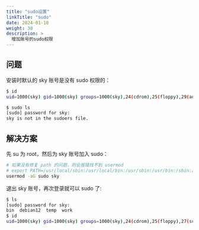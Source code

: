 ```yaml
---
title: "sudo设置"
linkTitle: "sudo"
date: 2024-01-18
weight: 30
description: >
  增加账号的sudo权限
---
```


## 问题

安装时默认的 sky 账号是没有 sudo 权限的：

```bash
$ id
uid=1000(sky) gid=1000(sky) groups=1000(sky),24(cdrom),25(floppy),29(audio),30(dip),44(video),46(plugdev),100(users),106(netdev)

$ sudo ls
[sudo] password for sky: 
sky is not in the sudoers file.
```

## 解决方案

先 su 为 root，然后为 sky 账号加入 sudo：

```bash
# 如果没有修复 path 的问题，则会报错找不到 usermod
# export PATH=/usr/local/sbin:/usr/local/bin:/usr/sbin:/usr/bin:/sbin:/bin
usermod -aG sudo sky
```

退出 sky 账号，再次登录就可以 sudo 了:
```bash
$ ls                                                                                      
[sudo] password for sky: 
bin  debian12  temp  work
$ id
uid=1000(sky) gid=1000(sky) groups=1000(sky),24(cdrom),25(floppy),27(sudo),29(audio),30(dip),44(video),46(plugdev),100(users),106(netdev)
```
